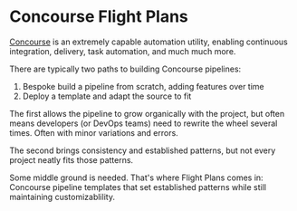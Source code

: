 # Concourse Flight Plans

[Concourse](https://concourse-ci.org/) is an extremely capable automation utility, enabling continuous integration, delivery, task automation, and much much more.

There are typically two paths to building Concourse pipelines:

1. Bespoke build a pipeline from scratch, adding features over time
2. Deploy a template and adapt the source to fit

The first allows the pipeline to grow organically with the project, but often means developers (or DevOps teams) need to rewrite the wheel several times. Often with minor variations and errors.

The second brings consistency and established patterns, but not every project neatly fits those patterns.

Some middle ground is needed. That's where Flight Plans comes in: Concourse pipeline templates that set established patterns while still maintaining customizablility.
